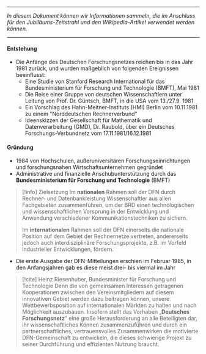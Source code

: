 ***

*In diesem Dokument können wir Informationen sammeln, die im Anschluss für den Jubiläums-Zeitstrahl und den Wikipedia-Artikel verwendet werden können.*

***
#### Entstehung
- Die Anfänge des Deutschen Forschungsnetzes reichen bis in das Jahr 1981 zurück, und wurden maßgeblich von folgenden Ereignissen beeinflusst:
	- Eine Studie von Stanford Research International für das Bundesministerium für Forschung und Technologie (BMFT), Mai 1981
	- Die Reise einer Gruppe von deutschen Wissenschaftlern unter Leitung von Prof. Dr. Güntsch, BMFT, in die USA vom 13./27.9. 1981
	- Ein Vorschlag des Hahn-Meitner-Instituts (HMI) Berlin vom 10.11.1981 zu einem "Norddeutschen Rechnerverbund"
	- Ideenskizzen der Gesellschaft für Mathematik und Datenverarbeitung (GMD), Dr. Raubold, über ein Deutsches Forschungs-Verbundnetz vom 17.11.1981/16.12.1981
#### Gründung
- 1984 von Hochschulen, außeruniversitären Forschungseinrichtungen und forschungsnahen Wirtschaftsunternehmen gegründet
- Administrative und finanzielle Anschubunterstützung durch das **Bundesministerium für Forschung und Technologie** (BMFT)

> [!info] Zielsetzung
> Im **nationalen** Rahmen soll der DFN durch Rechner- und Datenbankleistung Wissenschaftler aus allen Fachgebieten zusammenführen, um der BRD einen technologischen und wissenschaftlichen Vorsprung in der Entwicklung und Anwendung verschiedener Kommunikationstechniken zu sichern.
> 
> Im **internationalen** Rahmen soll der DFN einerseits die nationale Position auf dem Gebiet der Rechnernetze vertreten, andererseits jedoch auch interdisziplinäre Forschungsprojekte, z.B. im Vorfeld industrieller Entwicklungen, fördern.

- Die erste Ausgabe der DFN-Mitteilungen erschien im Februar 1985, in den Anfangsjahren gab es diese meist drei- bis viermal im Jahr

> [!cite] Heinz Riesenhuber, Bundesminister für Forschung und Technologie
> Denn die von gemeinsamen Interessen getragenen Kooperationen zwischen den Vereinsmitgliedern auf diesem innovativen Gebiet werden dazu beitragen können, unsere Wettbewerbsposition auf internationalen Märkten zu halten und nach Möglichkeit auszubauen. Insofern stellt das Vorhaben „**Deutsches Forschungsnetz**" eine große Herausforderung an alle Beteiligten dar, ihr wissenschaftliches Können zusammenzuführen und durch ein partnerschaftliches, vertrauensvolles Zusammenwirken die motivierte DFN-Gemeinschaft zu entwickeln, die dieses schwierige Projekt zu seiner Durchführung und effizienten Nutzung braucht.

